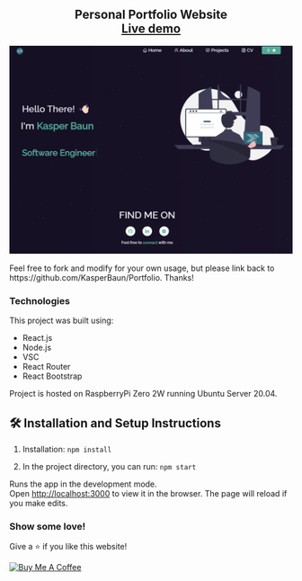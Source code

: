<h2 align="center"> 
    Personal Portfolio Website<br/>
  <a href="http://www.kasperbaun.dk/" target="blank" rel="nofollow"> Live demo </a href>
</h2>

<p align="center">
    <img class="center" src="./images/readme-img1.png" />
</p>
  
 <p> Feel free to fork and modify for your own usage, but please link back to https://github.com/KasperBaun/Portfolio. Thanks! </p>
 
 ### Technologies
 This project was built using:
 - React.js
 - Node.js
 - VSC 
 - React Router
 - React Bootstrap
 
Project is hosted on RaspberryPi Zero 2W running Ubuntu Server 20.04.<br/>



 ## 🛠 Installation and Setup Instructions

1. Installation: `npm install`

2. In the project directory, you can run: `npm start`

Runs the app in the development mode.\
Open [http://localhost:3000](http://localhost:3000) to view it in the browser.
The page will reload if you make edits.
 
 ### Show some love!
 Give a ⭐ if you like this website!

<a href="https://www.buymeacoffee.com/kasperbaun" target="_blank"><img src="https://cdn.buymeacoffee.com/buttons/v2/default-violet.png" alt="Buy Me A Coffee" height= "60px" width= "217px" ></a>

